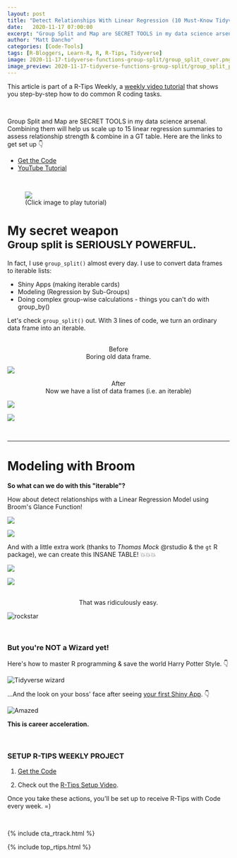```yaml
---
layout: post
title: "Detect Relationships With Linear Regression (10 Must-Know Tidyverse Functions #4)"
date:   2020-11-17 07:00:00
excerpt: "Group Split and Map are SECRET TOOLS in my data science arsenal.  Combining them will help us scale up to 15 linear regression summaries to assess relationship strength and combine in a GT table."
author: "Matt Dancho"
categories: [Code-Tools]
tags: [R-Bloggers, Learn-R, R, R-Tips, Tidyverse]
image: 2020-11-17-tidyverse-functions-group-split/group_split_cover.png
image_preview: 2020-11-17-tidyverse-functions-group-split/group_split_preview.jpg
---
```




This article is part of a R-Tips Weekly, a [weekly video tutorial](https://mailchi.mp/business-science/r-tips-newsletter) that shows you step-by-step how to do common R coding tasks.

<br/>

Group Split and Map are SECRET TOOLS in my data science arsenal.  Combining them will help us scale up to 15 linear regression summaries to assess relationship strength & combine in a GT table. Here are the links to get set up 👇

- [Get the Code](https://mailchi.mp/business-science/r-tips-newsletter)
- [YouTube Tutorial](https://youtu.be/wj_AAs4VC8M)

<br>

<figure class="text-center">
  <a href="https://youtu.be/wj_AAs4VC8M"><img src="/assets/2020-11-17-tidyverse-functions-group-split/video_thumb.jpg" border="0" /></a>
  <figcaption>(Click image to play tutorial)</figcaption>
</figure>



<h1>My secret weapon <br><small>Group split is SERIOUSLY POWERFUL.</small></h1>

In fact, I use `group_split()` almost every day.  I use to convert data frames to iterable lists:

- Shiny Apps (making iterable cards)
- Modeling (Regression by Sub-Groups)
- Doing complex group-wise calculations - things you can't do with group_by()

Let's check `group_split()` out. With 3 lines of code, we turn an ordinary data frame into an iterable. 

<br>

<center>Before <br>Boring old data frame. </center>

![](/assets/2020-11-17-tidyverse-functions-group-split/before.jpg)


<center>After <br>Now we have a list of data frames (i.e. an iterable)</center>

![](/assets/2020-11-17-tidyverse-functions-group-split/after1.jpg)

![](/assets/2020-11-17-tidyverse-functions-group-split/after2.jpg)


<br>

<hr>

# Modeling with Broom

**So what can we do with this "iterable"?**

How about detect relationships with a Linear Regression Model using Broom's Glance Function!

![](/assets/2020-11-17-tidyverse-functions-group-split/broom1.jpg)

![](/assets/2020-11-17-tidyverse-functions-group-split/broom2.jpg)

And with a little extra work (thanks to _Thomas Mock_ @rstudio & the `gt` R package), we can create this INSANE TABLE! 💥💥💥

![](/assets/2020-11-17-tidyverse-functions-group-split/broom3.jpg)

![](/assets/2020-11-17-tidyverse-functions-group-split/broom4.jpg)



<br>

<center>That was ridiculously easy.</center>

![rockstar](/assets/2020-11-17-tidyverse-functions-group-split/guitar.gif)




<br>

### But you're NOT a Wizard yet! 

Here's how to master R programming & save the world Harry Potter Style.  👇
 
![Tidyverse wizard](/assets/2020-11-17-tidyverse-functions-group-split/harry.gif)


...And the look on your boss' face after seeing [your first Shiny App](https://www.business-science.io/business/2020/08/05/build-data-science-app-3-months.html). 👇

![Amazed](/assets/2020-11-17-tidyverse-functions-group-split/amazed.gif)


**This is career acceleration.**



<br>

### SETUP R-TIPS WEEKLY PROJECT

1. [Get the Code](https://mailchi.mp/business-science/r-tips-newsletter)

2. Check out the [R-Tips Setup Video](https://youtu.be/F7aYV0RPyD0).

Once you take these actions, you'll be set up to receive R-Tips with Code every week. =)

<br>

{% include cta_rtrack.html %}

{% include top_rtips.html %}